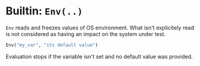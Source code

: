 # Builtin: `Env(..)`

`Env` reads and freezes values of OS environment. What isn't explicitely read is not considered as having an impact on the system under test.

```python
Env("my_var", "its default value")
```

Evaluation stops if the variable isn't set and no default value was provided.
